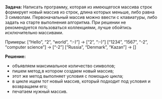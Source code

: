 **Задача:** 
Написать программу, которая из имеющегося массива строк формирует новый массив из строк, длина которых меньше, либо равна 3 символам. Первоначальный массив можно ввести с клавиатуры, либо задать на старте выполнения алгоритма. При решении не рекомендуется пользоваться коллекциями, лучше обойтись исключительно массивами.

Примеры:
[“Hello”, “2”, “world”, “:-)”] → [“2”, “:-)”]
[“1234”, “1567”, “-2”, “computer science”] → [“-2”]
[“Russia”, “Denmark”, “Kazan”] → []

**Решение:**
* объявляем максимальное количество символов;
* пишем метод,в котором создаем новый массив; 
* этот же метод выполняет условия с помощью цикла;
* в цикле ищем тот новый массив, который подходит под условия и возвращаем его;
* печатаем нужный массив.